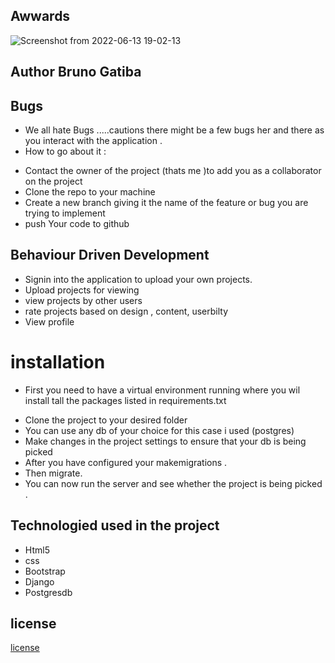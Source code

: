 ## Awwards 

![Screenshot from 2022-06-13 19-02-13](https://user-images.githubusercontent.com/82473156/173396702-758917b5-06b9-4b1d-90f2-594cb3f0354c.png)


## Author Bruno Gatiba


## Bugs 
* We all hate Bugs .....cautions there might be a few bugs her and there as you interact with the application .
* How to go about it :
- Contact the owner of the project (thats me )to add you as a collaborator on the project
- Clone the repo to your machine 
- Create a new branch giving  it the name of the feature or bug you are trying to implement 
- push Your code to github



## Behaviour Driven Development
- Signin into the application to upload your own projects.
- Upload projects for viewing  
- view projects by other users 
- rate projects based on design , content, userbilty 
- View profile 

# installation 

* First you need to have a virtual environment running where you wil install tall the packages listed in requirements.txt

- Clone the project to your desired folder 
- You can use any db of your choice for this case i used (postgres) 
- Make changes in the project settings to ensure that your db is being picked  
- After you have configured your makemigrations .
- Then migrate.
- You can now run the server and see whether the project is being picked .



## Technologied used  in the project 
- Html5 
- css 
- Bootstrap 
- Django 
- Postgresdb
## license 
[license](license)

